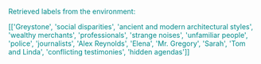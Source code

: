 
<span style='color: darkcyan;'>Retrieved labels from the environment:</span>

<span style='color: darkcyan;'>[[&#x27;Greystone&#x27;, &#x27;social disparities&#x27;, &#x27;ancient and modern architectural styles&#x27;, &#x27;wealthy merchants&#x27;, &#x27;professionals&#x27;, &#x27;strange noises&#x27;, &#x27;unfamiliar people&#x27;, &#x27;police&#x27;, &#x27;journalists&#x27;, &#x27;Alex Reynolds&#x27;, &#x27;Elena&#x27;, &#x27;Mr. Gregory&#x27;, &#x27;Sarah&#x27;, &#x27;Tom and Linda&#x27;, &#x27;conflicting testimonies&#x27;, &#x27;hidden agendas&#x27;]]</span>
